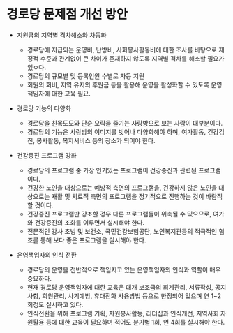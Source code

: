 # 경로당 문제점 개선 방안
* 지원금의 지역별 격차해소와 차등화
  - 경로당에 지급되는 운영비, 난방비, 사회봉사활동비에 대한 조사를 바탕으로 재정적 수준과 관계없이 큰 차이가 존재하지 않도록 지역별 격차를 해소할 필요가 있ㅇ다.
  - 경로당의 규모별 및 등록인원 수별로 차등 지원
  - 회원의 회비, 지역 유지의 후원금 등을 활용해 운영을 활성화할 수 있도록 운영책임자에 대한 교육 필요.

* 경로당 기능의 다양화
  - 경로당을 친목도모와 단순 오락을 즐기는 사랑방으로 보는 사람이 대부분이다.
  - 경로당의 기능은 사랑방의 이미지를 벗어나 다양화해야 하며, 여가활동, 건강검진, 봉사활동, 복지서비스 등의 장소가 되어야 한다. 

* 건강증진 프로그램 강화
  - 경로당의 프로그램 중 가장 인기있는 프로그램이 건강증진과 관련된 프로그램이다.
  - 건강한 노인을 대상으로는 예방적 측면의 프로그램을, 건강하지 않은 노인을 대상으로는 재활 및 치료적 측면의 프로그램을 정기적으로 진행하는 것이 바람직할 것이다.
  - 건강증진 프로그램만 강조할 경우 다른 프로그램들이 위축될 수 있으므로, 여가와 건강증진의 조화를 이루면서 실시해야 한다.
  - 전문적인 강사 초빙 및 보건소, 국민건강보험공단, 노인복지관등의 적극적인 협조를 통해 보다 좋은 프로그램을 실시해야 한다.

* 운영책임자의 인식 전환
  - 경로당의 운영을 전반적으로 책임지고 있는 운영책임자의 인식과 역할이 매우 중요하다.
  - 현재 경로당 운영책임자에 대한 교육은 대개 보조금의 회계관리, 서류작성, 공지사항, 회원관리, 사기예방, 휴대전화 사용방법 등으로 한정되어 있으며 연 1~2회정도 실시하고 있다.
  - 인식전환을 위해 프로그램 기획, 자원봉사활동, 리더십과 인식개선, 지역사회 자원활용 등에 대한 교육이 필요하며 적어도 분기별 1회, 연 4회를 실시해야 한다.
